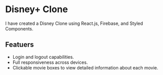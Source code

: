 # Disney+ Clone
I have created a Disney Clone using React.js, Firebase, and Styled Components.

## Featuers
- Login and logout capabilities.
- Full responsiveness across devices.
- Clickable movie boxes to view detailed information about each movie.